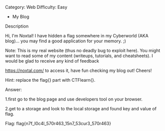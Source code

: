 Category: Web
Difficulty: Easy


- My Blog

Description

Hi, I'm Noxtal! I have hidden a flag somewhere in my Cyberworld (AKA blog)... you may find a good application for your memory. ;)

Note: This is my real website (thus no deadly bug to exploit here). You might want to read some of my content (writeups, tutorials, and cheatsheets). I would be glad to receive any kind of feedback

<https://noxtal.com/> to access it, have fun checking my blog out! Cheers!

Hint: replace the flag{} part with CTFlearn{}.

Answer:

1.first go to the blog page and use developers tool on your browser.

2.get to a storage and look to the local storage and found key and value of flag.

Flag: flag{n7f_l0c4l_570r463_15n7_53cur3_570r463}

